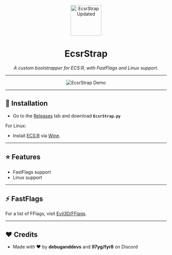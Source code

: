 <p align="center">
<img width="96" height="96" alt="EcsrStrap Updated" src="https://github.com/user-attachments/assets/33d65203-8884-4dc3-8472-bd49e08868e6" />

</p>
<h1 align="center">EcsrStrap</h1>

<p align="center">
  <i>A custom bootstrapper for ECS:R, with FastFlags and Linux support.</i>
</p>

---

<p align="center">
<img src="https://github.com/user-attachments/assets/b36a1661-ee97-418c-b07a-8d07a87667b1" alt="EcsrStrap Demo" />
</p>

---

## 🚀 Installation
- Go to the [Releases](https://github.com/Evil3D/EcsrStrap/releases) tab and download **`EcsrStrap.py`**  

For Linux:  
- Install [ECS:R](https://ecsr.io/BootstrapperDeployment/RobloxPlayerLauncher.exe) via [Wine](https://www.winehq.org).

---

## ⭐ Features
- FastFlags support
- Linux support

---

## ⚡ FastFlags
For a list of FFlags, visit [Evil3D/FFlags](https://github.com/Evil3D/FFlags).

---

## ❤️ Credits
- Made with ❤️ by **debuganddevs** and **97yg/fyr8** on Discord
